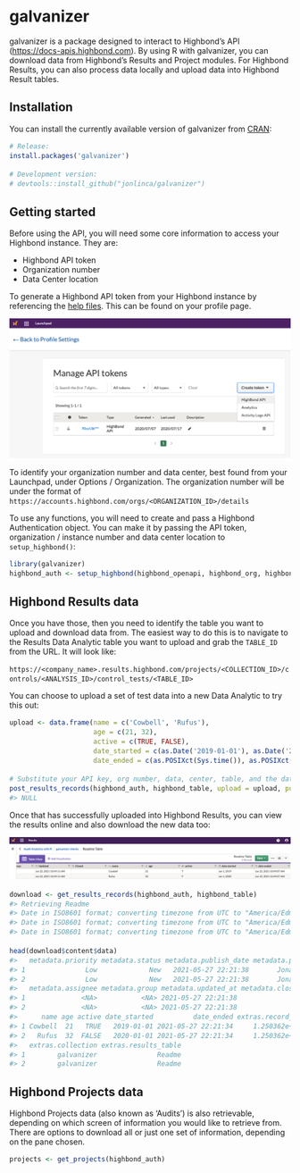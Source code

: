 
<!-- README.md is generated from README.Rmd. Please edit that file -->

# galvanizer

<!-- badges: start -->
<!-- badges: end -->

galvanizer is a package designed to interact to Highbond’s API
(<https://docs-apis.highbond.com>). By using R with galvanizer, you can
download data from Highbond’s Results and Project modules. For Highbond
Results, you can also process data locally and upload data into Highbond
Result tables.

## Installation

You can install the currently available version of galvanizer from
[CRAN](https://cran.r-project.org/web/packages/galvanizer/index.html):

``` r
# Release:
install.packages('galvanizer')

# Development version:
# devtools::install_github("jonlinca/galvanizer")
```

## Getting started

Before using the API, you will need some core information to access your
Highbond instance. They are:

-   Highbond API token
-   Organization number
-   Data Center location

To generate a Highbond API token from your Highbond instance by
referencing the [help
files](https://help.highbond.com/helpdocs/highbond/en-us/Content/launchpad/getting_started/managing_access_tokens.html).
This can be found on your profile page.

![generate API token](man/figures/generate_token.png)

To identify your organization number and data center, best found from
your Launchpad, under Options / Organization. The organization number
will be under the format of
`https://accounts.highbond.com/orgs/<ORGANIZATION_ID>/details`

To use any functions, you will need to create and pass a Highbond
Authentication object. You can make it by passing the API token,
organization / instance number and data center location to
`setup_highbond()`:

``` r
library(galvanizer)
highbond_auth <- setup_highbond(highbond_openapi, highbond_org, highbond_datacenter)
```

## Highbond Results data

Once you have those, then you need to identify the table you want to
upload and download data from. The easiest way to do this is to navigate
to the Results Data Analytic table you want to upload and grab the
`TABLE_ID` from the URL. It will look like:

`https://<company_name>.results.highbond.com/projects/<COLLECTION_ID>/controls/<ANALYSIS_ID>/control_tests/<TABLE_ID>`

You can choose to upload a set of test data into a new Data Analytic to
try this out:

``` r
upload <- data.frame(name = c('Cowbell', 'Rufus'),
                     age = c(21, 32),
                     active = c(TRUE, FALSE),
                     date_started = c(as.Date('2019-01-01'), as.Date('2020-01-01')),
                     date_ended = c(as.POSIXct(Sys.time()), as.POSIXct(Sys.time())))

# Substitute your API key, org number, data, center, table, and the dataframe to be uploaded
post_results_records(highbond_auth, highbond_table, upload = upload, purge = TRUE)
#> NULL
```

Once that has successfully uploaded into Highbond Results, you can view
the results online and also download the new data too:

![successful results upload](man/figures/highbond_results_upload.png)

``` r
download <- get_results_records(highbond_auth, highbond_table)
#> Retrieving Readme
#> Date in ISO8601 format; converting timezone from UTC to "America/Edmonton".
#> Date in ISO8601 format; converting timezone from UTC to "America/Edmonton".
#> Date in ISO8601 format; converting timezone from UTC to "America/Edmonton".

head(download$content$data)
#>   metadata.priority metadata.status metadata.publish_date metadata.publisher
#> 1               Low             New   2021-05-27 22:21:38       Jonathan Lin
#> 2               Low             New   2021-05-27 22:21:38       Jonathan Lin
#>   metadata.assignee metadata.group metadata.updated_at metadata.closed_at
#> 1              <NA>           <NA> 2021-05-27 22:21:38               <NA>
#> 2              <NA>           <NA> 2021-05-27 22:21:38               <NA>
#>      name age active date_started          date_ended extras.record_id
#> 1 Cowbell  21   TRUE   2019-01-01 2021-05-27 22:21:34     1.250362e+15
#> 2   Rufus  32  FALSE   2020-01-01 2021-05-27 22:21:34     1.250362e+15
#>   extras.collection extras.results_table
#> 1        galvanizer               Readme
#> 2        galvanizer               Readme
```

## Highbond Projects data

Highbond Projects data (also known as ‘Audits’) is also retrievable,
depending on which screen of information you would like to retrieve
from. There are options to download all or just one set of information,
depending on the pane chosen.

``` r
projects <- get_projects(highbond_auth)
```
